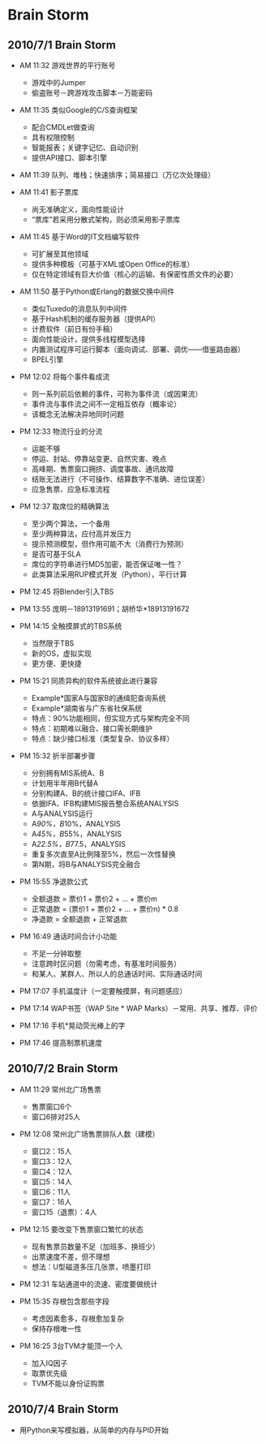 # Brain Storm

## 2010/7/1 Brain Storm

* AM 11:32 游戏世界的平行账号
  * 游戏中的Jumper
  * 偷盗账号－跨游戏攻击脚本－万能密码
  
* AM 11:35 类似Google的C/S查询框架
  * 配合CMDLet做查询
  * 具有权限控制
  * 智能报表；关键字记忆、自动识别
  * 提供API接口、脚本引擎

* AM 11:39 队列、堆栈；快速排序；简易接口（万亿次处理级）

* AM 11:41 影子票库
  * 尚无准确定义，面向性能设计
  * “票库”若采用分散式架构，则必须采用影子票库

* AM 11:45 基于Word的IT文档编写软件
  * 可扩展至其他领域
  * 提供多种模板（可基于XML或Open Office的标准）
  * 仅在特定领域有巨大价值（核心的运输、有保密性质文件的必要）

* AM 11:50 基于Python或Erlang的数据交换中间件
  * 类似Tuxedo的消息队列中间件
  * 基于Hash机制的缓存服务器（提供API）
  * 计费软件（前日有份手稿）
  * 面向性能设计，提供多线程模型选择
  * 内置测试程序可运行脚本（面向调试、部署、调优——借鉴路由器）
  * BPEL引擎
  
* PM 12:02 将每个事件看成流
  * 则一系列前后依赖的事件，可称为事件流（或因果流）
  * 事件流与事件流之间不一定相互依存（概率论）
  * 该概念无法解决异地同时问题

* PM 12:33 物流行业的分流
  * 运能不够
  * 停运、封站、停靠站变更、自然灾害、晚点
  * 高峰期、售票窗口拥挤、调度事故、通讯故障
  * 结账无法进行（不可操作、结算数字不准确、进位误差）
  * 应急售票、应急标准流程

* PM 12:37 取席位的精确算法
  * 至少两个算法，一个备用
  * 至少两种算法，应付高并发压力
  * 提示预测模型，但作用可能不大（消费行为预测）
  * 是否可基于SLA
  * 席位的字符串进行MD5加密，能否保证唯一性？
  * 此类算法采用RUP模式开发（Python），平行计算

* PM 12:45 将Blender引入TBS
* PM 13:55 庞明－18913191691；胡桥华*18913191672

* PM 14:15 全触摸屏式的TBS系统
  * 当然限于TBS
  * 新的OS，虚拟实现
  * 更方便、更快捷

* PM 15:21 同质异构的软件系统彼此进行兼容
  * Example*国家A与国家B的通缉犯查询系统
  * Example*湖南省与广东省社保系统
  * 特点：90%功能相同，但实现方式与架构完全不同
  * 特点：初期难以融合、接口需长期维护
  * 特点：缺少接口标准（类型复杂、协议多样）

* PM 15:32 折半部署步骤
  * 分别拥有MIS系统A、B
  * 计划用半年用B代替A
  * 分别构建A、B的统计接口IFA、IFB
  * 依据IFA、IFB构建MIS报告整合系统ANALYSIS
  * A与ANALYSIS运行
  * A*90%，B*10%，ANALYSIS
  * A*45%，B*55%，ANALYSIS
  * A*22.5%，B*77.5，ANALYSIS
  * 重复多次直至A比例降至5%，然后一次性替换
  * 第N期，将B与ANALYSIS完全融合

* PM 15:55 净退款公式
  * 全额退款 = 票价1 + 票价2 + … + 票价m
  * 正常退款 = (票价1 + 票价2 + … + 票价n) * 0.8
  * 净退款 = 全额退款 + 正常退款

* PM 16:49 通话时间合计小功能
  * 不足一分钟取整
  * 注意跨时区问题（勿需考虑，有基准时间服务）
  * 和某人、某群人、所以人的总通话时间、实际通话时间

* PM 17:07 手机温度计（一定要触摸屏，有问题感应）
* PM 17:14 WAP书签（WAP Site * WAP Marks）－常用、共享、推荐、评价
* PM 17:16 手机*晃动荧光棒上的字
* PM 17:46 提高制票机速度

## 2010/7/2 Brain Storm

* AM 11:29 常州北广场售票
  * 售票窗口6个
  * 窗口6排对25人

* PM 12:08 常州北广场售票排队人数（建模）
  * 窗口2：15人
  * 窗口3：12人
  * 窗口4：12人
  * 窗口5：14人
  * 窗口6：11人
  * 窗口7：16人
  * 窗口15（退票）：4人

* PM 12:15 要改变下售票窗口繁忙的状态
  * 现有售票员数量不足（加班多、换班少）
  * 出票速度不差，但不理想
  * 想法：U型磁道多压几张票，喷墨打印

* PM 12:31 车站通道中的流速、密度要做统计

* PM 15:35 存根包含那些字段
  * 考虑因素愈多，存根愈加复杂
  * 保持存根唯一性

* PM 16:25 3台TVM才能顶一个人
  * 加入IQ因子
  * 取票优先级
  * TVM不能以身份证购票

## 2010/7/4 Brain Storm

* 用Python来写模拟器，从简单的内存与PID开始
